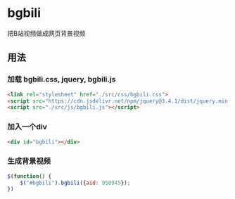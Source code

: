 # bgbili

把B站视频做成网页背景视频

## 用法

### 加载 bgbili.css, jquery, bgbili.js
```html
<link rel="stylesheet" href="./src/css/bgbili.css">
<script src="https://cdn.jsdelivr.net/npm/jquery@3.4.1/dist/jquery.min.js" integrity="sha256-CSXorXvZcTkaix6Yvo6HppcZGetbYMGWSFlBw8HfCJo=" crossorigin="anonymous"></script>
<script src="./src/js/bgbili.js"></script>
```
### 加入一个div
```html
<div id="bgbili"></div>
```

### 生成背景视频
```js
$(function() {
	$("#bgbili").bgbili({aid: 950945});
})
```